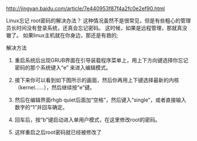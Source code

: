 http://jingyan.baidu.com/article/7e440953f87f4a2fc0e2ef90.html

Linux忘记 root密码的解决办法？
这种情况虽然不是很常见，但是有些粗心的管理员长时间没有登录系统，还真会忘记密码。
这时候，如果是远程管理，那就真没辙了。
如果linux主机就在你身边，那还是有救的;


解决方法

1. 重启系统后出现GRUB界面在引导装载程序菜单上，用上下方向键选择你忘记密码的那个系统键入“e” 来进入编辑模式。


2. 接下来你可以看到如下图所示的画面，然后你再用上下键选择最新的内核（kernel......），然后继续按“e”键。


3. 然后在编辑界面rhgb quiet后面加“空格”，然后键入“single”，或者直接输入数字的“1”并回车确定。

4. 回车后，按“b”键启动进入单用户模式，在这里修改root的密码。


5. 这样重启之后root密码就已经被修改了

